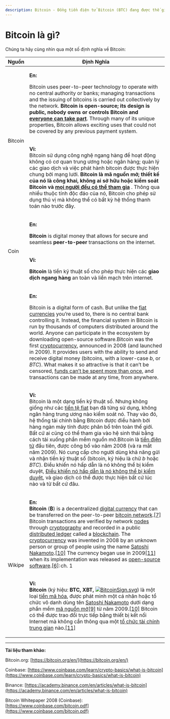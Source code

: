 ```yaml
---
description: Bitcoin - Đồng tiền điện tử Bitcoin (BTC) đang được thế giới suy ngẫm.
---
```


# Bitcoin là gì?

Chúng ta hãy cùng nhìn qua một số định nghĩa về Bitcoin:

| Nguồn   | Định Nghĩa                                                                                                                                                                                                                                                                                                                                                                                                                                                                                                                                                                                                                                                                                                                                                                                                                                                                                                                                                                                                                                                                                                                                                                                                                                                                                                                                                                                                                                                                                                                                                                                                                                                                                                                                                                                                                                                                                                                                                                                                                                                                                                                                                                                                                                                                                                                                                                                                                                                                                                                                                                                                                                                |
| ------- | --------------------------------------------------------------------------------------------------------------------------------------------------------------------------------------------------------------------------------------------------------------------------------------------------------------------------------------------------------------------------------------------------------------------------------------------------------------------------------------------------------------------------------------------------------------------------------------------------------------------------------------------------------------------------------------------------------------------------------------------------------------------------------------------------------------------------------------------------------------------------------------------------------------------------------------------------------------------------------------------------------------------------------------------------------------------------------------------------------------------------------------------------------------------------------------------------------------------------------------------------------------------------------------------------------------------------------------------------------------------------------------------------------------------------------------------------------------------------------------------------------------------------------------------------------------------------------------------------------------------------------------------------------------------------------------------------------------------------------------------------------------------------------------------------------------------------------------------------------------------------------------------------------------------------------------------------------------------------------------------------------------------------------------------------------------------------------------------------------------------------------------------------------------------------------------------------------------------------------------------------------------------------------------------------------------------------------------------------------------------------------------------------------------------------------------------------------------------------------------------------------------------------------------------------------------------------------------------------------------------------------------------------------- |
| Bitcoin | <p><strong>En:</strong></p><p>Bitcoin uses peer-to-peer technology to operate with no central authority or banks; managing transactions and the issuing of bitcoins is carried out collectively by the network. <strong>Bitcoin is open-source; its design is public, nobody owns or controls Bitcoin and</strong> <a href="https://bitcoin.org/en/support-bitcoin"><strong>everyone can take part</strong></a>. Through many of its unique properties, Bitcoin allows exciting uses that could not be covered by any previous payment system.</p><p><br><strong>Vi:</strong><br><strong></strong>Bitcoin sử dụng công nghệ ngang hàng để hoạt động không có cơ quan trung ương hoặc ngân hàng; quản lý các giao dịch và việc phát hành bitcoin được thực hiện chung bởi mạng lưới. <strong>Bitcoin là mã nguồn mở; thiết kế của nó là công khai, không ai sở hữu hoặc kiểm soát Bitcoin và</strong> <a href="https://bitcoin.org/en/support-bitcoin"><strong>mọi người đều có thể tham gia</strong></a> . Thông qua nhiều thuộc tính độc đáo của nó, Bitcoin cho phép sử dụng thú vị mà không thể có bất kỳ hệ thống thanh toán nào trước đây.<br></p>                                                                                                                                                                                                                                                                                                                                                                                                                                                                                                                                                                                                                                                                                                                                                                                                                                                                                                                                                                                                                                                                                                                                                                                                                                                                                                                                                                                                                                                                                                   |
| Coin    | <p><strong>En:</strong></p><p><strong>Bitcoin</strong> is digital money that allows for secure and seamless <strong>peer-to-peer</strong> transactions on the internet.</p><p><br><strong>Vi:</strong></p><p><strong>Bitcoin</strong> là tiền kỹ thuật số cho phép thực hiện các <strong>giao dịch ngang hàng</strong> an toàn và liền mạch trên internet.</p>                                                                                                                                                                                                                                                                                                                                                                                                                                                                                                                                                                                                                                                                                                                                                                                                                                                                                                                                                                                                                                                                                                                                                                                                                                                                                                                                                                                                                                                                                                                                                                                                                                                                                                                                                                                                                                                                                                                                                                                                                                                                                                                                                                                                                                                                                            |
|         | <p><strong>En:</strong></p><p>Bitcoin is a digital form of cash. But unlike the <a href="https://academy.binance.com/en/articles/what-is-fiat-currency">fiat currencies</a> you’re used to, there is no central bank controlling it. Instead, the financial system in Bitcoin is run by thousands of computers distributed around the world. Anyone can participate in the ecosystem by downloading open-source software.Bitcoin was the first <a href="https://academy.binance.com/en/articles/what-is-cryptocurrency">cryptocurrency</a>, announced in 2008 (and launched in 2009). It provides users with the ability to send and receive digital money (bitcoins, with a lower-case <em>b</em>, or <em>BTC</em>). What makes it so attractive is that it can’t be censored, <a href="https://academy.binance.com/en/articles/double-spending-explained">funds can’t be spent more than once</a>, and transactions can be made at any time, from anywhere.</p><p><strong></strong><br><strong>Vi:</strong><br><strong></strong>Bitcoin là một dạng tiền kỹ thuật số. Nhưng không giống như các <a href="https://academy.binance.com/vi/articles/what-is-fiat-currency">tiền tệ fiat</a> bạn đã từng sử dụng, không ngân hàng trung ương nào kiểm soát nó. Thay vào đó, hệ thống tài chính bằng Bitcoin được điều hành bởi hàng ngàn máy tính được phân bổ trên toàn thế giới. Bất cứ ai cũng có thể tham gia vào hệ sinh thái bằng cách tải xuống phần mềm nguồn mở.Bitcoin là <a href="https://academy.binance.com/vi/articles/what-is-cryptocurrency">tiền điện tử</a> đầu tiên, được công bố vào năm 2008 (và ra mắt năm 2009). Nó cung cấp cho người dùng khả năng gửi và nhận tiền kỹ thuật số (bitcoin, ký hiệu là chữ <em>b</em> hoặc <em>BTC</em>). Điều khiến nó hấp dẫn là nó không thể bị kiểm duyệt, <a href="https://academy.binance.com/vi/articles/double-spending-explained">Điều khiến nó hấp dẫn là nó không thể bị kiểm duyệt</a>, và giao dịch có thể được thực hiện bất cứ lúc nào và từ bất cứ đâu.</p>                                                                                                                                                                                                                                                                                                                                                                                                                                                                                                                                                                                                                          |
| Wikipe  | <p><strong>En:</strong><br><strong>Bitcoin</strong> (<strong>₿</strong>) is a decentralized <a href="https://en.wikipedia.org/wiki/Digital_currency">digital currency</a> that can be transferred on the peer-to-peer <a href="https://en.wikipedia.org/wiki/Bitcoin_network">bitcoin network</a>.<a href="https://en.wikipedia.org/wiki/Bitcoin#cite_note-JSC-13">[7]</a> Bitcoin transactions are verified by network <a href="https://en.wikipedia.org/wiki/Node_(networking)">nodes</a> through <a href="https://en.wikipedia.org/wiki/Cryptography">cryptography</a> and recorded in a public <a href="https://en.wikipedia.org/wiki/Distributed_ledger">distributed ledger</a> called a <a href="https://en.wikipedia.org/wiki/Blockchain">blockchain</a>. The <a href="https://en.wikipedia.org/wiki/Cryptocurrency">cryptocurrency</a> was invented in 2008 by an unknown person or group of people using the name <a href="https://en.wikipedia.org/wiki/Satoshi_Nakamoto">Satoshi Nakamoto</a>.<a href="https://en.wikipedia.org/wiki/Bitcoin#cite_note-whoissn-17">[10]</a> The currency began use in 2009<a href="https://en.wikipedia.org/wiki/Bitcoin#cite_note-NY2011-18">[11]</a> when its implementation was released as <a href="https://en.wikipedia.org/wiki/Open-source_software">open-source software</a>.<a href="https://en.wikipedia.org/wiki/Bitcoin#cite_note-Antonopoulos2014-11">[6]</a>: ch. 1 </p><p><br><strong>Vi:</strong><br><strong>Bitcoin</strong> (ký hiệu: <strong>BTC, XBT,</strong> <a href="https://vi.wikipedia.org/wiki/T%E1%BA%ADp_tin:BitcoinSign.svg"><img src="https://upload.wikimedia.org/wikipedia/commons/thumb/b/ba/BitcoinSign.svg/9px-BitcoinSign.svg.png" alt="BitcoinSign.svg"></a>) là một loại <a href="https://vi.wikipedia.org/wiki/Ti%E1%BB%81n_m%C3%A3_h%C3%B3a">tiền mã hóa</a>, được phát minh một cá nhân hoặc tổ chức vô danh dùng tên <a href="https://vi.wikipedia.org/wiki/Satoshi_Nakamoto">Satoshi Nakamoto</a> dưới dạng phần mềm <a href="https://vi.wikipedia.org/wiki/Ph%E1%BA%A7n_m%E1%BB%81m_ngu%E1%BB%93n_m%E1%BB%9F">mã nguồn mở</a><a href="https://vi.wikipedia.org/wiki/Bitcoin#cite_note-9">[9]</a> từ năm 2009.<a href="https://vi.wikipedia.org/wiki/Bitcoin#cite_note-10">[10]</a> Bitcoin có thể được trao đổi trực tiếp bằng thiết bị kết nối Internet mà không cần thông qua một <a href="https://vi.wikipedia.org/wiki/T%E1%BB%95_ch%E1%BB%A9c_t%C3%A0i_ch%C3%ADnh">tổ chức tài chính</a> <a href="https://vi.wikipedia.org/wiki/Trung_gian_t%C3%A0i_ch%C3%ADnh">trung gian</a> nào.<a href="https://vi.wikipedia.org/wiki/Bitcoin#cite_note-11">[11]</a></p> |

****

**Tài liệu tham khảo:**

Bitcoin.org: [https://bitcoin.org/en/](https://bitcoin.org/en/)

Coinbase: [https://www.coinbase.com/learn/crypto-basics/what-is-bitcoin](https://www.coinbase.com/learn/crypto-basics/what-is-bitcoin)

Binance: [https://academy.binance.com/en/articles/what-is-bitcoin](https://academy.binance.com/en/articles/what-is-bitcoin)

Bitcoin Whitepaper 2008 (Coinbase): [https://www.coinbase.com/bitcoin.pdf](https://www.coinbase.com/bitcoin.pdf)
